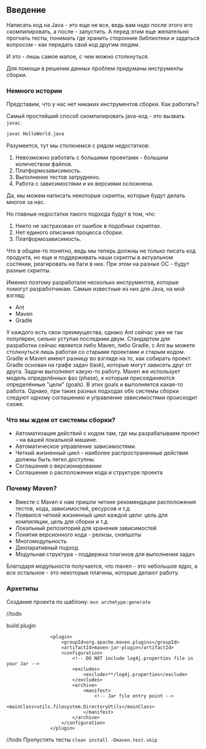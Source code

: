 ## Введение
Написать код на Java - это еще не все, ведь вам надо после этого его скомпилировать, а после - запустить.
А перед этим еще желательно прогнать тесты, понимать где хранить сторонние библиотеки и задаться вопросом - 
как передать свой код другим людям.
 
И это - лишь самое малое, с чем можно столкнуться. 

Для помощи в решении данных проблем придуманы инструменты сборки. 

### Немного истории
Представим, что у нас нет никаких инструментов сборки. Как работать?

Самый простейший способ скомпилировать java-код - это вызвать `javac`.

```sh
javac HelloWorld.java 
```

Разумеется, тут мы столкнемся с рядом недостатков:
1. Невозможно работать с большими проектами - большим количеством файлов.
2. Платформозависимость.
3. Выполнение тестов затруднено.
4. Работа с зависимостями и их версиями осложнена.

Да, мы можем написать некоторые скрипты, которые будут делать многое за нас.

Но главные недостатки такого подхода будут в том, что:
1. Никто не застрахован от ошибок в подобных скриптах.
2. Нет единого описания процесса сборки.
3. Платформозависимость.

Что в общем-то понятно, ведь мы теперь должны не только писать код продукта, но еще и 
поддерживать наши скрипты в актуальном состянии, реагировать на баги в них. При этом на разных ОС - 
будут разные скрипты. 

Именно поэтому разработали несколько инструментов, которые помогут разработчикам.
Самые известные из них для Java, на мой взгляд:
* Ant
* Maven
* Gradle

У каждого есть свои преимущества, однако Ant сейчас уже не так популярен, сильно уступая последним двум.
Стандартом для разработки сейчас является либо Maven, либо Gradle, с Ant вы можете столкнуться лишь работая со старыми
проектами и старым кодом. Gradle и Maven имеют разницу во взгляде на то, как собирать проект. Gradle основан на графе 
задач (task), которые могут зависеть друг от друга. Задачи выполняют какую-то работу. Maven же использует модель 
определённых фаз (phase), к которым присоединяются определённые "цели" (goals). В этих goals и выполняется какая-то 
работа. Однако, при таких разных подходах обе системы сборки следуют одному соглашению и управление зависимостями происходит схоже.

### Что мы ждем от системы сборки?
* Автоматизация действий с кодом там, где мы разрабатываем проект - на вашей локальной машине.
* Автоматическое управление зависимостями.
* Четкий жизненный цикл - наиболее распространенные действия должны быть легко доступны.
* Соглашения о версионировании
* Соглашение о расположении кода и структуре проекта 

### Почему Maven?
* Вместе с Maven к нам пришли четкие рекомендации расположения тестов, кода, 
зависимостей, ресурсов и т.д
* Появился четкий жизненный цикл каждой цели: цель для компиляции, цель для сборки и т.д
* Локальный репозиторий для хранения зависимостей
* Понятия версионного кода - релизы, снэпшоты
* Многомодульность
* Декларативный подход
* Модульная структура - поддержка плагинов для выполнения задач

Благодаря модульности получается, что maven - это небольшое ядро, а все остальное - это некоторые плагины, которые делают 
работу.

### Архетипы
Создание проекта по шаблону:
`mvn archetype:generate`

//todo

build plugin

```
                <plugin>
                    <groupId>org.apache.maven.plugins</groupId>
                    <artifactId>maven-jar-plugin</artifactId>
                    <configuration>
                        <!-- DO NOT include log4j.properties file in your Jar -->
                        <excludes>
                            <exclude>**/log4j.properties</exclude>
                        </excludes>
                        <archive>
                            <manifest>
                                <!-- Jar file entry point -->
                                <mainClass>utils.filesystem.DirectoryUtils</mainClass>
                            </manifest>
                        </archive>
                    </configuration>
                </plugin>
```




//todo
Пропустить тесты
`clean install -Dmaven.test.skip`
